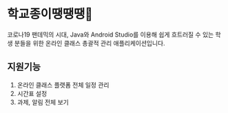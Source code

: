 # 학교종이땡땡땡🔔
코로나19 팬데믹의 시대, 
Java와 Android Studio를 이용해 쉽게 흐트러질 수 있는 학생 분들을 위한 온라인 클래스 총괄적 관리 애플리케이션입니다.

## 지원기능
1. 온라인 클래스 플랫폼 전체 일정 관리
2. 시간표 설정
3. 과제, 알림 전체 보기

